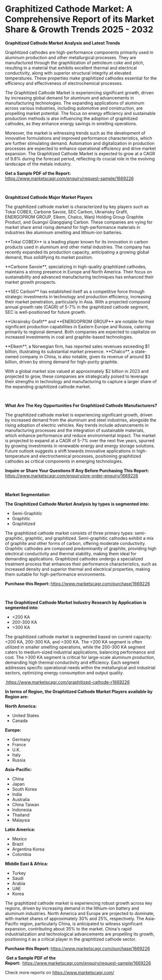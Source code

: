 <p><h1>Graphitized Cathode Market: A Comprehensive Report of its Market Share & Growth Trends 2025 - 2032</h1></p><p><strong>Graphitized Cathode Market Analysis and Latest Trends</strong></p>
<p><p>Graphitized cathodes are high-performance components primarily used in aluminum production and other metallurgical processes. They are manufactured through the graphitization of petroleum coke and pitch, resulting in a material that exhibits excellent thermal and electrical conductivity, along with superior structural integrity at elevated temperatures. These properties make graphitized cathodes essential for the efficiency and effectiveness of electrochemical processes.</p><p>The Graphitized Cathode Market is experiencing significant growth, driven by increasing global demand for aluminum and advancements in manufacturing technologies. The expanding applications of aluminum across various industries, including automotive and construction, are propelling market potential. The focus on energy efficiency and sustainable production methods is also influencing the adoption of graphitized cathodes, as they enhance energy savings in smelting operations.</p><p>Moreover, the market is witnessing trends such as the development of innovative formulations and improved performance characteristics, which are further stimulating demand. Automation and digitalization in production processes are expected to enhance operational efficiency and drive market expansion. The Graphitized Cathode Market is expected to grow at a CAGR of 9.8% during the forecast period, reflecting its crucial role in the evolving landscape of the metals industry.</p></p>
<p><strong>Get a Sample PDF of the Report:&nbsp;</strong> <a href="https://www.marketscagr.com/enquiry/request-sample/1669226?utm_campaign=2476&utm_medium=2&utm_source=Github&utm_content=ia&utm_term=02032025&utm_id=graphitized-cathode">https://www.marketscagr.com/enquiry/request-sample/1669226</a></p>
<p>&nbsp;</p>
<p><strong>Graphitized Cathode Major Market Players</strong></p>
<p><p>The graphitized cathode market is characterized by key players such as Tokai COBEX, Carbone Savoie, SEC Carbon, Ukrainsky Grafit, ENERGOPROM GROUP, Elkem, Chalco, Wanji Holding Group Graphite Product, and Guangxi Qiangqiang Carbon. These companies are vying for market share amid rising demand for high-performance materials in industries like aluminum smelting and lithium-ion batteries.</p><p>**Tokai COBEX** is a leading player known for its innovation in carbon products used in aluminum and other metal industries. The company has recently expanded its production capacity, anticipating a growing global demand, thus solidifying its market position.</p><p>**Carbone Savoie**, specializing in high-quality graphitized cathodes, maintains a strong presence in Europe and North America. Their focus on sustainability and advanced manufacturing techniques has enhanced their market growth prospects.</p><p>**SEC Carbon** has established itself as a competitive force through strategic investments in technology and production efficiency, increasing their market penetration, particularly in Asia. With a projected compound annual growth rate (CAGR) of 5-7% in the graphitized cathode segment, SEC is well-positioned for future growth.</p><p>**Ukrainsky Grafit** and **ENERGOPROM GROUP** are notable for their significant production capabilities in Eastern Europe and Russia, catering primarily to regional demand. Both companies are expected to capitalize on increased investments in coal and graphite-based technologies.</p><p>**Elkem**, a Norwegian firm, has reported sales revenues exceeding $1 billion, illustrating its substantial market presence. **Chalco**, a state-owned company in China, is also notable, given its revenue of around $3 billion, driven by strong demand for high-purity graphite.</p><p>With a global market size valued at approximately $2 billion in 2023 and projected to grow, these companies are strategically poised to leverage their strengths in technology and manufacturing to capture a larger share of the expanding graphitized cathode market.</p></p>
<p>&nbsp;</p>
<p><strong>What Are The Key Opportunities For Graphitized Cathode Manufacturers?</strong></p>
<p><p>The graphitized cathode market is experiencing significant growth, driven by increased demand from the aluminum and steel industries, alongside the rising adoption of electric vehicles. Key trends include advancements in manufacturing processes and the integration of sustainable materials, which enhance performance and reduce environmental impact. The market is projected to expand at a CAGR of 5-7% over the next five years, spurred by growing investments in renewable energy and energy storage solutions. Future outlook suggests a shift towards innovative applications in high-temperature and electrochemical processes, positioning graphitized cathodes as critical components in emerging technologies.</p></p>
<p><strong>Inquire or Share Your Questions If Any Before Purchasing This Report:</strong> <a href="https://www.marketscagr.com/enquiry/pre-order-enquiry/1669226?utm_campaign=2476&utm_medium=2&utm_source=Github&utm_content=ia&utm_term=02032025&utm_id=graphitized-cathode">https://www.marketscagr.com/enquiry/pre-order-enquiry/1669226</a></p>
<p>&nbsp;</p>
<p><strong>Market Segmentation</strong></p>
<p><strong>The Graphitized Cathode Market Analysis by types is segmented into:</strong></p>
<p><ul><li>Semi-Graphitic</li><li>Graphitic</li><li>Graphitized</li></ul></p>
<p><p>The graphitized cathode market consists of three primary types: semi-graphitic, graphitic, and graphitized. Semi-graphitic cathodes exhibit a mix of graphite and other forms of carbon, offering moderate conductivity. Graphitic cathodes are composed predominantly of graphite, providing high electrical conductivity and thermal stability, making them ideal for demanding applications. Graphitized cathodes undergo a specialized treatment process that enhances their performance characteristics, such as increased density and superior thermal and electrical properties, making them suitable for high-performance environments.</p></p>
<p><strong>Purchase this Report:&nbsp;</strong><a href="https://www.marketscagr.com/purchase/1669226?utm_campaign=2476&utm_medium=2&utm_source=Github&utm_content=ia&utm_term=02032025&utm_id=graphitized-cathode">https://www.marketscagr.com/purchase/1669226</a></p>
<p>&nbsp;</p>
<p><strong>The Graphitized Cathode Market Industry Research by Application is segmented into:</strong></p>
<p><ul><li><200 KA</li><li>200-300 KA</li><li>>300 KA</li></ul></p>
<p><p>The graphitized cathode market is segmented based on current capacity: <200 KA, 200-300 KA, and >300 KA. The <200 KA segment is often utilized in smaller smelting operations, while the 200-300 KA segment caters to medium-sized industrial applications, balancing performance and cost. The >300 KA segment is critical for large-scale aluminum production, demanding high thermal conductivity and efficiency. Each segment addresses specific operational needs within the metallurgical and industrial sectors, optimizing energy consumption and output quality.</p></p>
<p><a href="https://www.marketscagr.com/graphitized-cathode-r1669226?utm_campaign=2476&utm_medium=2&utm_source=Github&utm_content=ia&utm_term=02032025&utm_id=graphitized-cathode">&nbsp;https://www.marketscagr.com/graphitized-cathode-r1669226</a></p>
<p><strong>In terms of Region, the Graphitized Cathode Market Players available by Region are:</strong></p>
<p>
    <p> <strong> North America: </strong>
        <ul>
            <li>United States</li>
            <li>Canada</li>
        </ul>
        </p> 
    <p> <strong> Europe: </strong>
        <ul>
            <li>Germany</li>
            <li>France</li>
            <li>U.K.</li>
            <li>Italy</li>
            <li>Russia</li>
        </ul>
        </p> 
    <p> <strong> Asia-Pacific: </strong>
        <ul>
            <li>China</li>
            <li>Japan</li>
            <li>South Korea</li>
            <li>India</li>
            <li>Australia</li>
            <li>China Taiwan</li>
            <li>Indonesia</li>
            <li>Thailand</li>
            <li>Malaysia</li>
        </ul>
        </p> 
    <p> <strong> Latin America: </strong>
        <ul>
            <li>Mexico</li>
            <li>Brazil</li>
            <li>Argentina Korea</li>
            <li>Colombia</li>
        </ul>
        </p> 
    <p> <strong> Middle East & Africa: </strong>
        <ul>
            <li>Turkey</li>
            <li>Saudi</li>
            <li>Arabia</li>
            <li>UAE</li>
            <li>Korea</li>
        </ul>
    </p>
    </p>
<p><p>The graphitized cathode market is experiencing robust growth across key regions, driven by increasing demand in the lithium-ion battery and aluminum industries. North America and Europe are projected to dominate, with market shares of approximately 30% and 25%, respectively. The Asia-Pacific region, particularly China, is anticipated to witness significant expansion, contributing about 35% to the market. China's rapid industrialization and technological advancements are propelling its growth, positioning it as a critical player in the graphitized cathode sector.</p></p>
<p><strong>Purchase this Report: </strong><a href="https://www.marketscagr.com/purchase/1669226?utm_campaign=2476&utm_medium=2&utm_source=Github&utm_content=ia&utm_term=02032025&utm_id=graphitized-cathode">https://www.marketscagr.com/purchase/1669226</a></p>
<p>&nbsp;<strong>Get a Sample PDF of the Report:&nbsp;&nbsp;</strong><a href="https://www.marketscagr.com/enquiry/request-sample/1669226?utm_campaign=2476&utm_medium=2&utm_source=Github&utm_content=ia&utm_term=02032025&utm_id=graphitized-cathode">https://www.marketscagr.com/enquiry/request-sample/1669226</a></p>
<p><strong></strong></p>
<p>Check more reports on <a href="https://www.marketscagr.com/?utm_campaign=2476&utm_medium=2&utm_source=Github&utm_content=ia&utm_term=02032025&utm_id=graphitized-cathode">https://www.marketscagr.com/</a></p>